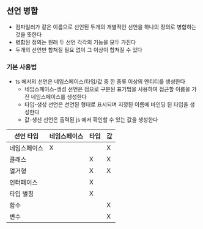## 선언 병합

* 컴파일러가 같은 이름으로 선언된 두개의 개별적인 선언을 하나의 정의로 병합하는 것을 뜻한다
* 병합된 정의는 원래 두 선언 각각의 기능을 모두 가진다
* 두개의 선언만 합쳐질 필요 없이 그 이상이 합쳐질 수 있다

### 기본 사용법

* ts 에서의 선언은 네임스페이스/타입/값 중 한 종류 이상의 엔티티를 생성한다
  * 네임스페이스-생성 선언은 점으로 구분된 표기법을 사용하여 접근할 이름을 가진 네임스페이스를 생성한다
  * 타입-생성 선언은 선언된 형태로 표시되며 지정된 이름에 바인딩 된 타입을 생성한다
  * 값-생선 선언은 출력된 js 에서 확인할 수 있는 값을 생성한다
  
| 선언 타입 | 네임스페이스 | 타입 | 값 |
| ---- | ---- | ---- | ---- |
| 네임스페이스 | X |  | X |
| 클래스 | | X | X |
| 열거형 | | X | X |
| 인터페이스 | | X | |
| 타입 별칭 | | X | |
| 함수 | | | X | 
| 변수 | | | X |
